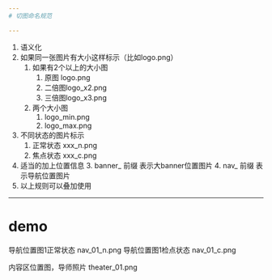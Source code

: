 ```yaml
---
# 切图命名规范

---
```

  1. 语义化
  2. 如果同一张图片有大小这样标示（比如logo.png）
      1. 如果有2个以上的大小图
          1. 原图 logo.png
          2. 二倍图logo_x2.png
          3. 三倍图logo_x3.png
      2. 两个大小图
          1. logo_min.png
          2. logo_max.png
  3. 不同状态的图片标示
      1. 正常状态 xxx_n.png
      2. 焦点状态 xxx_c.png
  4. 适当的加上位置信息
      3. banner_ 前缀 表示大banner位置图片
      4. nav_ 前缀 表示导航位置图片
  5. 以上规则可以叠加使用


---
# demo

导航位置图1正常状态 nav_01_n.png
导航位置图1检点状态 nav_01_c.png

内容区位置图，导师照片
theater_01.png
